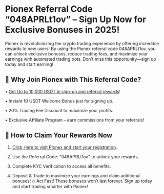 <h1>Pionex Referral Code “048APRLt1ov” – Sign Up Now for Exclusive Bonuses in 2025!</h1>

Pionex is revolutionizing the crypto trading experience by offering incredible rewards to new users! By using the Pionex referral code 048APRLt1ov, you can unlock exclusive bonuses, reduce trading fees, and maximize your earnings with automated trading bots. Don’t miss this opportunity—sign up today and start earning!

<h2>🚀 Why Join Pionex with This Referral Code?</h2>

•	<a href="https://www.pionex.com/signUp?r=048APRLt1ov">Get Up to 10,000 USDT in sign-up and referral rewards</a>!

•	Instant 10 USDT Welcome Bonus just for signing up.

•	20% Trading Fee Discount to maximize your profits.

•	Exclusive Affiliate Program – earn commissions from your referrals!
<h2>🎯 How to Claim Your Rewards Now</h2>

1.	<a href="https://www.pionex.com/signUp?r=048APRLt1ov">Click Here to visit Pionex and start your registration</a>.

2.	Use the Referral Code: "048APRLt1ov" to unlock your rewards.

3.	Complete KYC Verification to access all benefits.

4.	Deposit & Trade to maximize your earnings and claim additional bonuses!
🔥 Act Fast! These bonuses won’t last forever. Sign up today and start trading smarter with Pionex!

